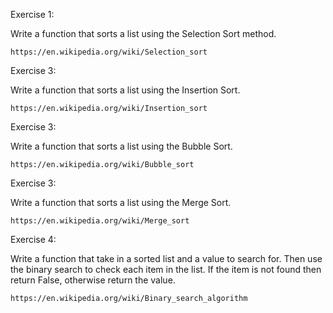 Exercise 1:

Write a function that sorts a list using the Selection Sort method.

	https://en.wikipedia.org/wiki/Selection_sort

Exercise 3:

Write a function that sorts a list using the Insertion Sort.

	https://en.wikipedia.org/wiki/Insertion_sort

Exercise 3:

Write a function that sorts a list using the Bubble Sort.

	https://en.wikipedia.org/wiki/Bubble_sort


Exercise 3: 

Write a function that sorts a list using the Merge Sort.

	https://en.wikipedia.org/wiki/Merge_sort

Exercise 4:

Write a function that take in a sorted list and a value to search for. Then use the binary search to check each item in the list. If the item is not found then return False, otherwise return the value.

	https://en.wikipedia.org/wiki/Binary_search_algorithm
